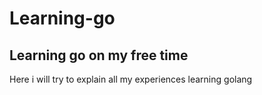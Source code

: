 # Learning-go
## Learning go on my free time

Here i will try to explain all my experiences learning golang
